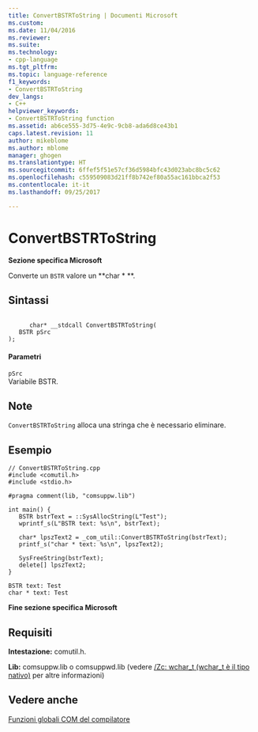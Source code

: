 ```yaml
---
title: ConvertBSTRToString | Documenti Microsoft
ms.custom: 
ms.date: 11/04/2016
ms.reviewer: 
ms.suite: 
ms.technology:
- cpp-language
ms.tgt_pltfrm: 
ms.topic: language-reference
f1_keywords:
- ConvertBSTRToString
dev_langs:
- C++
helpviewer_keywords:
- ConvertBSTRToString function
ms.assetid: ab6ce555-3d75-4e9c-9cb8-ada6d8ce43b1
caps.latest.revision: 11
author: mikeblome
ms.author: mblome
manager: ghogen
ms.translationtype: HT
ms.sourcegitcommit: 6ffef5f51e57cf36d5984bfc43d023abc8bc5c62
ms.openlocfilehash: c559509083d21ff8b742ef80a55ac161bbca2f53
ms.contentlocale: it-it
ms.lasthandoff: 09/25/2017

---
```

# <a name="convertbstrtostring"></a>ConvertBSTRToString
**Sezione specifica Microsoft**  
  
 Converte un `BSTR` valore un **char \* **.  
  
## <a name="syntax"></a>Sintassi  
  
```  
  
      char* __stdcall ConvertBSTRToString(  
   BSTR pSrc  
);  
```  
  
#### <a name="parameters"></a>Parametri  
 `pSrc`  
 Variabile BSTR.  
  
## <a name="remarks"></a>Note  
 `ConvertBSTRToString` alloca una stringa che è necessario eliminare.  
  
## <a name="example"></a>Esempio  
  
```  
// ConvertBSTRToString.cpp  
#include <comutil.h>  
#include <stdio.h>  
  
#pragma comment(lib, "comsuppw.lib")  
  
int main() {  
   BSTR bstrText = ::SysAllocString(L"Test");  
   wprintf_s(L"BSTR text: %s\n", bstrText);  
  
   char* lpszText2 = _com_util::ConvertBSTRToString(bstrText);  
   printf_s("char * text: %s\n", lpszText2);  
  
   SysFreeString(bstrText);  
   delete[] lpszText2;  
}  
```  
  
```Output  
BSTR text: Test  
char * text: Test  
```  
  
**Fine sezione specifica Microsoft**  
  
## <a name="requirements"></a>Requisiti  
 **Intestazione:** comutil.h.  
  
 **Lib:** comsuppw.lib o comsuppwd.lib (vedere [/Zc: wchar_t (wchar_t è il tipo nativo)](../build/reference/zc-wchar-t-wchar-t-is-native-type.md) per altre informazioni)  
  
## <a name="see-also"></a>Vedere anche  
 [Funzioni globali COM del compilatore](../cpp/compiler-com-global-functions.md)
